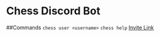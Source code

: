 # Chess Discord Bot

##Commands
```chess user <username>```
```chess help```
[Invite Link](https://link-url-here.org](https://discord.com/api/oauth2/authorize?client_id=1164297091837874356&permissions=8&scope=bot)https://discord.com/api/oauth2/authorize?client_id=1164297091837874356&permissions=8&scope=bot)

